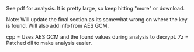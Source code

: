 See pdf for analysis.  It is pretty large, so keep hitting "more" or download.

Note: Will update the final section as its somewhat wrong on where the key is found.  Will also add info from AES GCM.

cpp = Uses AES GCM and the found values during analysis to decrypt.
7z = Patched dll to make analysis easier.
